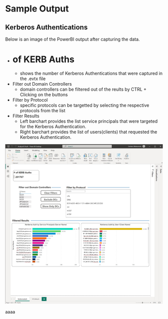 # Sample Output

## Kerberos Authentications
Below is an image of the PowerBI output after capturing the data.
* # of KERB Auths
  * shows the number of Kerberos Authentications that were captured in the .evtx file
* Filter out Domain Controllers
  * domain controllers can be filtered out of the reults by CTRL + Clicking on the buttons
* Filter by Protocol
  * specific protocols can be targetted by selecting the respective protocols from the list
* Filter Results
  * Left barchart provides the list service principals that were targeted for the Kerberos Authentication.
  * Right barchart provides the list of users(clients) that requested the Kerberos Authentication.
 
![alt text](https://github.com/gentarom/AppDiscoveryTool/blob/main/FilesForThisGithubSite/00SampleImage-Kerb.jpg)

aaaa

